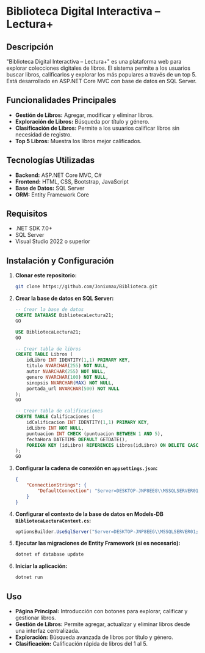 # Biblioteca Digital Interactiva – Lectura+

## Descripción

"Biblioteca Digital Interactiva – Lectura+" es una plataforma web para explorar colecciones digitales de libros. El sistema permite a los usuarios buscar libros, calificarlos y explorar los más populares a través de un top 5. Está desarrollado en ASP.NET Core MVC con base de datos en SQL Server.

## Funcionalidades Principales

* **Gestión de Libros:** Agregar, modificar y eliminar libros.
* **Exploración de Libros:** Búsqueda por título y género.
* **Clasificación de Libros:** Permite a los usuarios calificar libros sin necesidad de registro.
* **Top 5 Libros:** Muestra los libros mejor calificados.

## Tecnologías Utilizadas

* **Backend:** ASP.NET Core MVC, C#
* **Frontend:** HTML, CSS, Bootstrap, JavaScript
* **Base de Datos:** SQL Server
* **ORM:** Entity Framework Core

## Requisitos

* .NET SDK 7.0+
* SQL Server
* Visual Studio 2022 o superior

## Instalación y Configuración

1. **Clonar este repositorio:**

   ```bash
   git clone https://github.com/Jonixmax/Biblioteca.git
   ```

2. **Crear la base de datos en SQL Server:**

   ```sql
   -- Crear la base de datos
   CREATE DATABASE BibliotecaLectura21;
   GO

   USE BibliotecaLectura21;
   GO

   -- Crear tabla de libros
   CREATE TABLE Libros (
       idLibro INT IDENTITY(1,1) PRIMARY KEY,
       titulo NVARCHAR(255) NOT NULL,
       autor NVARCHAR(255) NOT NULL,
       genero NVARCHAR(100) NOT NULL,
       sinopsis NVARCHAR(MAX) NOT NULL,
       portada_url NVARCHAR(500) NOT NULL
   );
   GO

   -- Crear tabla de calificaciones
   CREATE TABLE Calificaciones (
       idCalificacion INT IDENTITY(1,1) PRIMARY KEY,
       idLibro INT NOT NULL,
       puntuacion INT CHECK (puntuacion BETWEEN 1 AND 5),
       fechaHora DATETIME DEFAULT GETDATE(),
       FOREIGN KEY (idLibro) REFERENCES Libros(idLibro) ON DELETE CASCADE
   );
   GO


   ```

3. **Configurar la cadena de conexión en `appsettings.json`:**

   ```json
   {
       "ConnectionStrings": {
           "DefaultConnection": "Server=DESKTOP-JNP8EEG\\MSSQLSERVER01;Database=BibliotecaLectura21;Trusted_Connection=True;TrustServerCertificate=True;"
       }
   }
   ```

4. **Configurar el contexto de la base de datos en Models-DB `BibliotecaLecturaContext.cs`:**

   ```csharp
   optionsBuilder.UseSqlServer("Server=DESKTOP-JNP8EEG\\MSSQLSERVER01;Database=BibliotecaLectura21;Trusted_Connection=True;TrustServerCertificate=True;");
   ```

5. **Ejecutar las migraciones de Entity Framework (si es necesario):**

   ```bash
   dotnet ef database update
   ```

6. **Iniciar la aplicación:**

   ```bash
   dotnet run
   ```

## Uso

* **Página Principal:** Introducción con botones para explorar, calificar y gestionar libros.
* **Gestión de Libros:** Permite agregar, actualizar y eliminar libros desde una interfaz centralizada.
* **Exploración:** Búsqueda avanzada de libros por título y género.
* **Clasificación:** Calificación rápida de libros del 1 al 5.




